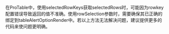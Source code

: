 在ProTable中，使用selectedRowKeys获取selectedRows时，可能因为rowkey配置错误导致返回的值不准确。使用rowSelection参数时，需要确保其已正确的绑定到tableAlertOptionRender中。若以上方法无法解决问题，建议提供更多的代码来使问题更明确。
